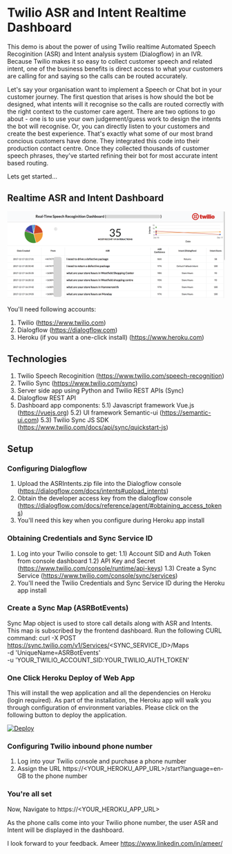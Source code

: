 # Twilio ASR and Intent Realtime Dashboard

This demo is about the power of using Twilio realtime Automated Speech Recoginition (ASR) and Intent analysis system (Dialogflow) in an IVR. Because Twilio makes it so easy to collect customer speech and related intent, one of the business benefits is direct access to what your customers are calling for and saying so the calls can be routed accurately.  

Let's say your organisation want to implement a Speech or Chat bot in your customer journey.  The first question that arises is how should the bot be designed, what intents will it recognise so the calls are routed correctly with the right context to the customer care agent.  There are two options to go about - one is to use your own judgement/guess work to design the intents the bot will recognise.  Or, you can directly listen to your customers and create the best experience.  That's exactly what some of our most brand concious customers have done.  They integrated this code into their production contact centre.  Once they collected thousands of customer speech phrases, they've started refining their bot for most accurate intent based routing.

Lets get started...

## Realtime ASR and Intent Dashboard

![](asr_ivr_dashboard.png)

You'll need following accounts:
1) Twilio (https://www.twilio.com)
2) Dialogflow (https://dialogflow.com)
3) Heroku (if you want a one-click install) (https://www.heroku.com)

## Technologies
1) Twilio Speech Recoginition (https://www.twilio.com/speech-recognition)
2) Twilio Sync (https://www.twilio.com/sync)
3) Server side app using Python and Twilio REST APIs (Sync)
4) Dialogflow REST API 
5) Dashboard app components:
5.1) Javascript framework Vue.js (https://vuejs.org)
5.2) UI framework Semantic-ui (https://semantic-ui.com)
5.3) Twilio Sync JS SDK (https://www.twilio.com/docs/api/sync/quickstart-js)

## Setup

### Configuring Dialogflow
1) Upload the ASRIntents.zip file into the Dialogflow console (https://dialogflow.com/docs/intents#upload_intents)
2) Obtain the developer access key from the dialogflow console (https://dialogflow.com/docs/reference/agent/#obtaining_access_tokens)
3) You'll need this key when you configure during Heroku app install

### Obtaining Credentials and Sync Service ID
1) Log into your Twilio console to get:
1.1) Account SID and Auth Token from console dashboard
1.2) API Key and Secret (https://www.twilio.com/console/runtime/api-keys)
1.3) Create a Sync Service (https://www.twilio.com/console/sync/services)
2) You'll need the Twilio Credentials and Sync Service ID during the Heroku app install

### Create a Sync Map (ASRBotEvents)
Sync Map object is used to store call details along with ASR and Intents. This map is subscribed by the frontend dashboard.
Run the following CURL command:
curl -X POST https://sync.twilio.com/v1/Services/<SYNC_SERVICE_ID>/Maps \
 -d 'UniqueName=ASRBotEvents' \
 -u 'YOUR_TWILIO_ACCOUNT_SID:YOUR_TWILIO_AUTH_TOKEN'


### One Click Heroku Deploy of Web App
This will install the wep application and all the dependencies on Heroku (login required). As part of the installation, the Heroku app will walk you through configuration of environment variables.  Please click on the following button to deploy the application.

[![Deploy](https://www.herokucdn.com/deploy/button.svg)](https://heroku.com/deploy?template=https://github.com/ameerbadri/twilio-asr-realtime-dashboard)

### Configuring Twilio inbound phone number
1) Log into your Twilio console and purchase a phone number
2) Assign the URL https://<YOUR_HEROKU_APP_URL>/start?language=en-GB to the phone number

### You're all set
Now, Navigate to https://<YOUR_HEROKU_APP_URL>

As the phone calls come into your Twilio phone number, the user ASR and Intent will be displayed in the dashboard. 

I look forward to your feedback.
Ameer
https://www.linkedin.com/in/ameer/